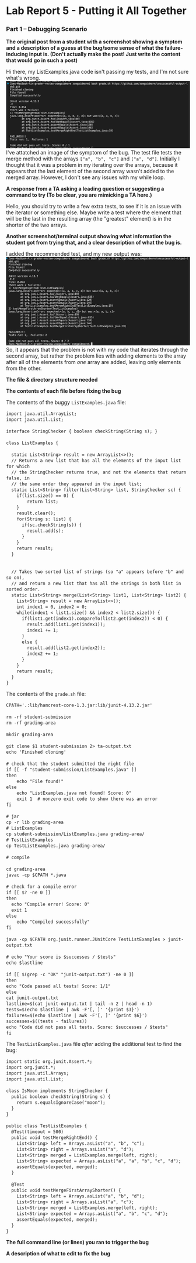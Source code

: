# Lab Report 5 - Putting it All Together

### Part 1 – Debugging Scenario 

**The original post from a student with a screenshot showing a symptom and a description of a guess at the bug/some sense of what the failure-inducing input is. (Don't actually make the post! Just write the content that would go in such a post)**

Hi there, my ListExamples.java code isn't passing my tests, and I'm not sure what's wrong.
![](Lab5Symptom.png)
I've attatched an image of the symptom of the bug. The test file tests the merge method with the arrays `["a", "b", "c"]` and `["a", "d"]`. Initially I thought that it was a problem in my iterating over the arrays, because it appears that the last element of the second array wasn't added to the merged array. However, I don't see any issues with my while loop.


**A response from a TA asking a leading question or suggesting a command to try (To be clear, you are mimicking a TA here.)**

Hello, you should try to write a few extra tests, to see if it is an issue with the iterator or something else. Maybe write a test where  the element that will be the last in the resulting array (the "greatest" element) is in the shorter of the two arrays.


**Another screenshot/terminal output showing what information the student got from trying that, and a clear description of what the bug is.**

I added the recommended test, and my new output was:
![](Lab5Symptom2.png)
So, it appears that the problem is not with my code that iterates through the second array, but rather the problem lies with adding elements to the array after all of the elements from *one* array are added, leaving only elements from the other. 


**The file & directory structure needed**



**The contents of each file before fixing the bug**

The contents of the buggy `ListExamples.java` file:
```
import java.util.ArrayList;
import java.util.List;

interface StringChecker { boolean checkString(String s); }

class ListExamples {

  static List<String> result = new ArrayList<>();
  // Returns a new list that has all the elements of the input list for which
  // the StringChecker returns true, and not the elements that return false, in
  // the same order they appeared in the input list;
  static List<String> filter(List<String> list, StringChecker sc) {
    if(list.size() == 0) { 
        return list; 
    }
    result.clear();
    for(String s: list) {
      if(sc.checkString(s)) {
        result.add(s);
      }
    }
    return result;
  }


  // Takes two sorted list of strings (so "a" appears before "b" and so on),
  // and return a new list that has all the strings in both list in sorted order.
  static List<String> merge(List<String> list1, List<String> list2) {
    List<String> result = new ArrayList<>();
    int index1 = 0, index2 = 0;
    while(index1 < list1.size() && index2 < list2.size()) {
      if(list1.get(index1).compareTo(list2.get(index2)) < 0) {
        result.add(list1.get(index1));
        index1 += 1;
      }
      else {
        result.add(list2.get(index2));
        index2 += 1;
      }
    }
    return result;
  }
}
```

The contents of the `grade.sh` file:

```
CPATH='.:lib/hamcrest-core-1.3.jar:lib/junit-4.13.2.jar'

rm -rf student-submission
rm -rf grading-area

mkdir grading-area

git clone $1 student-submission 2> ta-output.txt
echo 'Finished cloning'

# check that the student submitted the right file 
if [[ -f "student-submission/ListExamples.java" ]]
then
    echo "File found!"
else
    echo "ListExamples.java not found! Score: 0"
    exit 1  # nonzero exit code to show there was an error
fi

# jar
cp -r lib grading-area
# ListExamples
cp student-submission/ListExamples.java grading-area/
# TestListExamples
cp TestListExamples.java grading-area/

# compile 

cd grading-area
javac -cp $CPATH *.java

# check for a compile error 
if [[ $? -ne 0 ]]
then
  echo "Compile error! Score: 0"
  exit 1
else 
    echo "Compiled successfully"
fi

java -cp $CPATH org.junit.runner.JUnitCore TestListExamples > junit-output.txt

# echo "Your score is $successes / $tests"
echo $lastline

if [[ $(grep -c "OK" "junit-output.txt") -ne 0 ]]
then
echo "Code passed all tests! Score: 1/1"
else
cat junit-output.txt
lastline=$(cat junit-output.txt | tail -n 2 | head -n 1)
tests=$(echo $lastline | awk -F'[, ]' '{print $3}')
failures=$(echo $lastline | awk -F'[, ]' '{print $6}')
successes=$((tests - failures)) 
echo "Code did not pass all tests. Score: $successes / $tests"
fi
```

The `TestListExamples.java` file *after* adding the additional test to find the bug:
```
import static org.junit.Assert.*;
import org.junit.*;
import java.util.Arrays;
import java.util.List;

class IsMoon implements StringChecker {
  public boolean checkString(String s) {
    return s.equalsIgnoreCase("moon");
  }
}

public class TestListExamples {
  @Test(timeout = 500)
  public void testMergeRightEnd() {
    List<String> left = Arrays.asList("a", "b", "c");
    List<String> right = Arrays.asList("a", "d");
    List<String> merged = ListExamples.merge(left, right);
    List<String> expected = Arrays.asList("a", "a", "b", "c", "d");
    assertEquals(expected, merged);
  }

  @Test
  public void testMergeFirstArrayShorter() {
    List<String> left = Arrays.asList("a", "b", "d");
    List<String> right = Arrays.asList("a", "c");
    List<String> merged = ListExamples.merge(left, right);
    List<String> expected = Arrays.asList("a", "b", "c", "d");
    assertEquals(expected, merged);
  }
}
```

**The full command line (or lines) you ran to trigger the bug**


**A description of what to edit to fix the bug**
